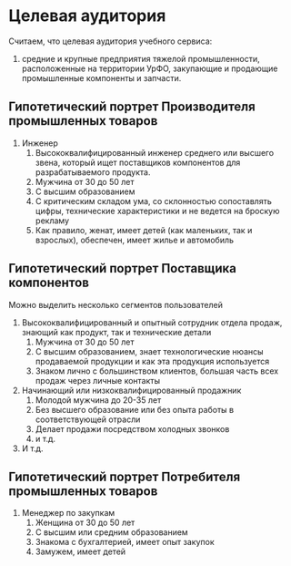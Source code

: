 # Целевая аудитория

Считаем, что целевая аудитория учебного сервиса:

1. средние и крупные предприятия тяжелой промышленности, расположенные на территории УрФО, закупающие и продающие
   промышленные компоненты и запчасти.

## Гипотетический портрет Производителя промышленных товаров

1. Инженер
   1. Высококвалифицированный инженер среднего или высшего звена, который ищет поставщиков компонентов для разрабатываемого
      продукта.
   2. Мужчина от 30 до 50 лет
   3. С высшим образованием
   4. С критическим складом ума, со склонностью сопоставлять цифры, технические характеристики и не ведется на броскую
      рекламу
   5. Как правило, женат, имеет детей (как маленьких, так и взрослых), обеспечен, имеет жилье и автомобиль

## Гипотетический портрет Поставщика компонентов

Можно выделить несколько сегментов пользователей

1. Высококвалифицированный и опытный сотрудник отдела продаж, знающий как продукт, так и технические детали
    1. Мужчина от 30 до 50 лет
    2. С высшим образованием, знает технологические нюансы продаваемой продукции и как эта продукция используется
    3. Знаком лично с большинством клиентов, большая часть всех продаж через личные контакты
2. Начинающий или низкоквалифицированный продажник
    1. Молодой мужчина до 20-35 лет
    2. Без высшего образование или без опыта работы в соответствующей отрасли
    3. Делает продажи посредством холодных звонков
    4. и т.д.
3. И т.д.

## Гипотетический портрет Потребителя промышленных товаров

1. Менеджер по закупкам
   1. Женщина от 30 до 50 лет
   2. С высшим или средним образованием
   3. Знакома с бухгалтерией, имеет опыт закупок 
   4. Замужем, имеет детей
